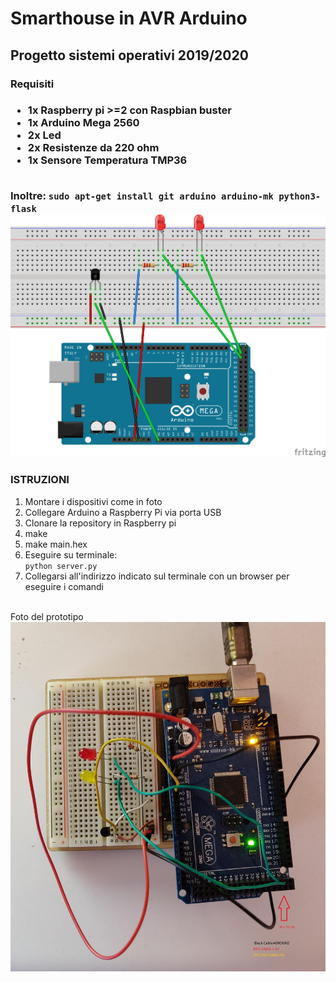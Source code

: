 <h1>Smarthouse in AVR Arduino</h1>
<h2>Progetto sistemi operativi 2019/2020</h2>
<h3>Requisiti<h3><ul>
<li>1x Raspberry pi >=2 con Raspbian buster</li>
<li>1x Arduino Mega 2560</li>
<li>2x Led</li>
<li>2x Resistenze da 220 ohm</li>
<li>1x Sensore Temperatura TMP36
  </ul></br>
Inoltre:
<code>sudo apt-get install git arduino arduino-mk python3-flask</code>
</br>
<img src="static/sketch.jpg">
</br>
<h3>ISTRUZIONI</h3>
<ol>
<li>Montare i dispositivi come in foto</li>
<li>Collegare Arduino a Raspberry Pi via porta USB</li>
<li>Clonare la repository in Raspberry pi</li>
<li>make</li>
<li>make main.hex</li>
<li>Eseguire su terminale:</br>
<code>python server.py</code>
</li>
<li>Collegarsi all'indirizzo indicato sul terminale con un browser per eseguire i comandi</li>
</ol>
</br>
Foto del prototipo
<img src="static/Arduino.jpg" title="Arduino Mega 2560">
